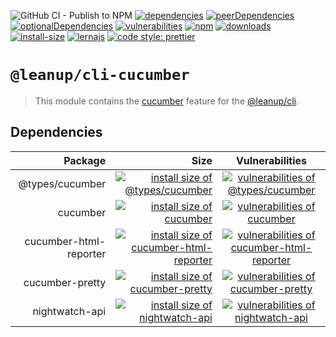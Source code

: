 ![GitHub CI - Publish to NPM](https://github.com/leanupjs/leanup/workflows/GitHub%20CI%20-%20Publish%20to%20NPM/badge.svg)
[![dependencies][dependencies]][dependencies-url]
[![peerDependencies][peerdependencies]][peerdependencies-url]
[![optionalDependencies][optionaldependencies]][optionaldependencies-url]
[![vulnerabilities][vulnerabilities]][vulnerabilities-url]
[![npm][npm]][npm-url]
[![downloads][downloads]][downloads-url]
[![install-size][install-size]][install-size-url]
[![lernajs][lernajs]][lernajs-url]
[![code style: prettier](https://img.shields.io/badge/code_style-prettier-ff69b4.svg)](https://github.com/prettier/prettier)

[npm]: https://img.shields.io/npm/v/@leanup/cli-cucumber
[npm-url]: https://www.npmjs.com/package/@leanup/cli-cucumber
[dependencies]: https://status.david-dm.org/gh/leanupjs/leanup.svg?path=packages/cli/plugins/cucumber&ref=release/1.2
[dependencies-url]: https://david-dm.org/leanupjs/leanup?path=packages/cli/plugins/cucumber&ref=release/1.2
[peerdependencies]: https://status.david-dm.org/gh/leanupjs/leanup.svg?path=packages/cli/plugins/cucumber&ref=release/1.2&type=peer
[peerdependencies-url]: https://david-dm.org/leanupjs/leanup?path=packages/cli/plugins/cucumber&ref=release/1.2&type=peer
[optionaldependencies]: https://status.david-dm.org/gh/leanupjs/leanup.svg?path=packages/cli/plugins/cucumber&ref=release/1.2&type=optional
[optionaldependencies-url]: https://david-dm.org/leanupjs/leanup?path=packages/cli/plugins/cucumber&ref=release/1.2&type=optional
[vulnerabilities]: https://img.shields.io/snyk/vulnerabilities/npm/@leanup/cli-cucumber
[vulnerabilities-url]: https://snyk.io/test/npm/@leanup/cli-cucumber
[downloads]: https://img.shields.io/npm/dt/@leanup/cli-cucumber
[downloads-url]: https://npmcharts.com/compare/@leanup/cli-cucumber?minimal=true
[install-size]: https://packagephobia.now.sh/badge?p=@leanup/cli-cucumber@next
[install-size-url]: https://packagephobia.now.sh/result?p=@leanup/cli-cucumber@next
[lernajs]: https://img.shields.io/badge/managed%20with-lerna-blueviolet
[lernajs-url]: https://lerna.js.org

# `@leanup/cli-cucumber`

> This module contains the [cucumber](https://cucumber.io/) feature for the [@leanup/cli](https://www.npmjs.com/package/@leanup/cli).

## Dependencies

|                Package |                                                                                                                                                                   Size |                                                                             Vulnerabilities                                                                             |
| ---------------------: | ---------------------------------------------------------------------------------------------------------------------------------------------------------------------: | :---------------------------------------------------------------------------------------------------------------------------------------------------------------------: |
|        @types/cucumber |                      [![install size of @types/cucumber](https://packagephobia.now.sh/badge?p=@types/cucumber)](https://packagephobia.now.sh/result?p=@types/cucumber) |           [![vulnerabilities of @types/cucumber](https://img.shields.io/snyk/vulnerabilities/npm/@types/cucumber)](https://snyk.io/test/npm/@types/cucumber)            |
|               cucumber |                                           [![install size of cucumber](https://packagephobia.now.sh/badge?p=cucumber)](https://packagephobia.now.sh/result?p=cucumber) |                      [![vulnerabilities of cucumber](https://img.shields.io/snyk/vulnerabilities/npm/cucumber)](https://snyk.io/test/npm/cucumber)                      |
| cucumber-html-reporter | [![install size of cucumber-html-reporter](https://packagephobia.now.sh/badge?p=cucumber-html-reporter)](https://packagephobia.now.sh/result?p=cucumber-html-reporter) | [![vulnerabilities of cucumber-html-reporter](https://img.shields.io/snyk/vulnerabilities/npm/cucumber-html-reporter)](https://snyk.io/test/npm/cucumber-html-reporter) |
|        cucumber-pretty |                      [![install size of cucumber-pretty](https://packagephobia.now.sh/badge?p=cucumber-pretty)](https://packagephobia.now.sh/result?p=cucumber-pretty) |           [![vulnerabilities of cucumber-pretty](https://img.shields.io/snyk/vulnerabilities/npm/cucumber-pretty)](https://snyk.io/test/npm/cucumber-pretty)            |
|         nightwatch-api |                         [![install size of nightwatch-api](https://packagephobia.now.sh/badge?p=nightwatch-api)](https://packagephobia.now.sh/result?p=nightwatch-api) |             [![vulnerabilities of nightwatch-api](https://img.shields.io/snyk/vulnerabilities/npm/nightwatch-api)](https://snyk.io/test/npm/nightwatch-api)             |
